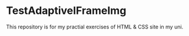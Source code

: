 # TestAdaptiveIFrameImg
This repository is for my practial exercises of HTML &amp; CSS site in my uni.
